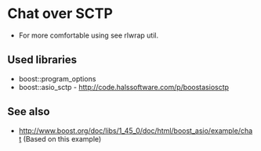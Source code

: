 
Chat over SCTP
==============

- For more comfortable using see rlwrap util.

Used libraries
---------------
- boost::program_options
- boost::asio_sctp - http://code.halssoftware.com/p/boostasiosctp

See also
----------

- http://www.boost.org/doc/libs/1_45_0/doc/html/boost_asio/example/chat
  (Based on this example)